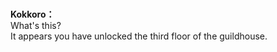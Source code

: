 # 

  
**Kokkoro：**  
What's this?  
It appears you have unlocked the third floor of the guildhouse.  
